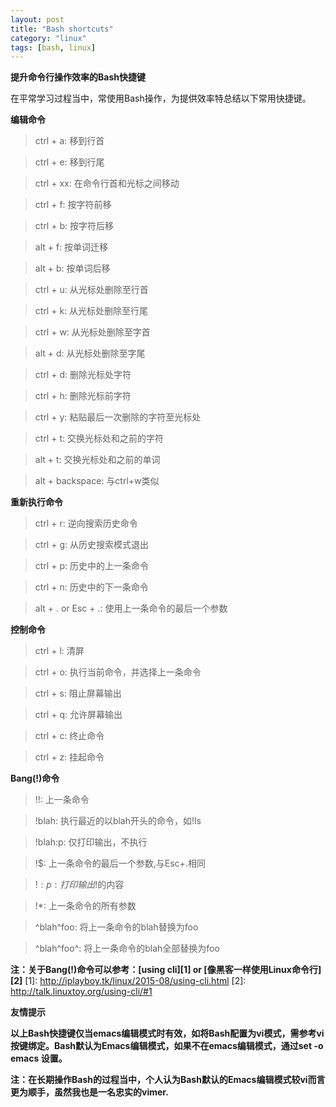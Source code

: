 ```yaml
---
layout: post
title: "Bash shortcuts"
category: "linux"
tags: [bash, linux]
---
```


**提升命令行操作效率的Bash快捷键**

在平常学习过程当中，常使用Bash操作，为提供效率特总结以下常用快捷键。

<!-- more -->

**编辑命令**

> ctrl + a: 移到行首

> ctrl + e: 移到行尾

> ctrl + xx: 在命令行首和光标之间移动

> ctrl + f: 按字符前移

> ctrl + b: 按字符后移

> alt + f: 按单词迁移

> alt + b: 按单词后移

> ctrl + u: 从光标处删除至行首

> ctrl + k: 从光标处删除至行尾

> ctrl + w: 从光标处删除至字首

> alt + d: 从光标处删除至字尾

> ctrl + d: 删除光标处字符

> ctrl + h: 删除光标前字符

> ctrl + y: 粘贴最后一次删除的字符至光标处

> ctrl + t: 交换光标处和之前的字符

> alt + t: 交换光标处和之前的单词

> alt + backspace: 与ctrl+w类似

**重新执行命令**

> ctrl + r: 逆向搜索历史命令

> ctrl + g: 从历史搜索模式退出

> ctrl + p: 历史中的上一条命令

> ctrl + n: 历史中的下一条命令

> alt + . or Esc + .: 使用上一条命令的最后一个参数

**控制命令**

> ctrl + l: 清屏

> ctrl + o: 执行当前命令，并选择上一条命令

> ctrl + s: 阻止屏幕输出

> ctrl + q: 允许屏幕输出

> ctrl + c: 终止命令

> ctrl + z: 挂起命令

**Bang(!)命令**

> !!: 上一条命令

> !blah: 执行最近的以blah开头的命令，如!ls

> !blah:p: 仅打印输出，不执行

> !$: 上一条命令的最后一个参数,与Esc+.相同

> !$:p: 打印输出!$的内容

> !*: 上一条命令的所有参数

> ^blah^foo: 将上一条命令的blah替换为foo

> ^blah^foo^: 将上一条命令的blah全部替换为foo

**注：关于Bang(!)命令可以参考：[using cli][1] or [像黑客一样使用Linux命令行][2]**
[1]: http://iplayboy.tk/linux/2015-08/using-cli.html
[2]: http://talk.linuxtoy.org/using-cli/#1

__友情提示__

**以上Bash快捷键仅当emacs编辑模式时有效，如将Bash配置为vi模式，需参考vi
按键绑定。Bash默认为Emacs编辑模式，如果不在emacs编辑模式，通过set -o emacs
设置。**

**注：在长期操作Bash的过程当中，个人认为Bash默认的Emacs编辑模式较vi而言更为顺手，虽然我也是一名忠实的vimer.**

